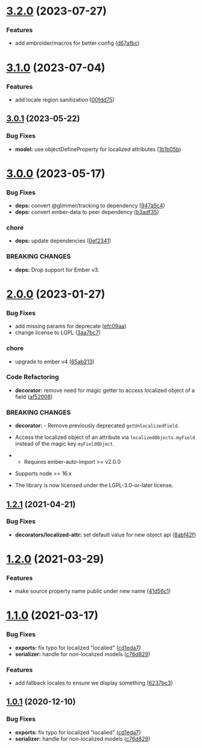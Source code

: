 # [3.2.0](https://github.com/projectcaluma/ember-localized-model/compare/v3.1.0...v3.2.0) (2023-07-27)


### Features

* add embroider/macros for better config ([d67afbc](https://github.com/projectcaluma/ember-localized-model/commit/d67afbcb52ae5b87dcec699d1b47d78908bf7532))

# [3.1.0](https://github.com/projectcaluma/ember-localized-model/compare/v3.0.1...v3.1.0) (2023-07-04)


### Features

* add locale region sanitization ([00fdd75](https://github.com/projectcaluma/ember-localized-model/commit/00fdd7558dc090f2f24f24148c4a813182909a81))

## [3.0.1](https://github.com/projectcaluma/ember-localized-model/compare/v3.0.0...v3.0.1) (2023-05-22)


### Bug Fixes

* **model:** use objectDefineProperty for localized attributes ([1b1b05b](https://github.com/projectcaluma/ember-localized-model/commit/1b1b05b150e175befda6942dfea8b12a974e7252))

# [3.0.0](https://github.com/projectcaluma/ember-localized-model/compare/v2.0.0...v3.0.0) (2023-05-17)


### Bug Fixes

* **deps:** convert @glimmer/tracking to dependency ([947a5c4](https://github.com/projectcaluma/ember-localized-model/commit/947a5c4f80096e6b8391c24d822523eb568c1350))
* **deps:** convert ember-data to peer dependency ([b3adf35](https://github.com/projectcaluma/ember-localized-model/commit/b3adf353dfb53886598ac8db998a55dbe49b63c4))


### chore

* **deps:** update dependencies ([0ef2341](https://github.com/projectcaluma/ember-localized-model/commit/0ef2341e9008041ae2e4f477d35455350dff1e40))


### BREAKING CHANGES

* **deps:** Drop support for Ember v3.

# [2.0.0](https://github.com/projectcaluma/ember-localized-model/compare/v1.2.1...v2.0.0) (2023-01-27)


### Bug Fixes

* add missing params for deprecate ([efc09aa](https://github.com/projectcaluma/ember-localized-model/commit/efc09aa9e8748b297d0c4b41426995d01bad6831))
* change license to LGPL ([3aa7bc7](https://github.com/projectcaluma/ember-localized-model/commit/3aa7bc74547e0e9f910c7f9f0a96093a4bcee47e))


### chore

* upgrade to ember v4 ([65ab213](https://github.com/projectcaluma/ember-localized-model/commit/65ab2130dc9b02d197737daa80e83c197fa5e9d2))


### Code Refactoring

* **decorator:** remove need for magic getter to access localized object of a field ([af52008](https://github.com/projectcaluma/ember-localized-model/commit/af520080663d38c349bc232ccbf73d4e32d94055))


### BREAKING CHANGES

* **decorator:** - Remove previously deprecated `getUnlocalizedField`.
- Access the localized object of an attribute via `localizedObjects.myField` instead of the magic key `myFieldObject`.
* - Requires ember-auto-import >= v2.0.0
- Supports node >= 16.x
* The library is now licensed under the LGPL-3.0-or-later license.

## [1.2.1](https://github.com/projectcaluma/ember-localized-model/compare/v1.2.0...v1.2.1) (2021-04-21)

### Bug Fixes

- **decorators/localized-attr:** set default value for new object api ([8abf42f](https://github.com/projectcaluma/ember-localized-model/commit/8abf42f2b3bb30d55da6b35d1e41c676e152fbc3))

# [1.2.0](https://github.com/projectcaluma/ember-localized-model/compare/v1.1.0...v1.2.0) (2021-03-29)

### Features

- make source property name public under new name ([41d56c1](https://github.com/projectcaluma/ember-localized-model/commit/41d56c1e8fab000b6cbc313891d0c666482403cf))

# [1.1.0](https://github.com/projectcaluma/ember-localized-model/compare/v1.0.0...v1.1.0) (2021-03-17)

### Bug Fixes

- **exports:** fix typo for localized "localied" ([cd1eda7](https://github.com/projectcaluma/ember-localized-model/commit/cd1eda7a78cd221f89afb0c9a232d15941be39cd))
- **serializer:** handle for non-localized models ([c76d829](https://github.com/projectcaluma/ember-localized-model/commit/c76d82989e967deb4acdccaaa2d1a88e86af1a06))

### Features

- add fallback locales to ensure we display something ([6237bc3](https://github.com/projectcaluma/ember-localized-model/commit/6237bc3d170099b54be5d4399e591c395c7e3627))

## [1.0.1](https://github.com/projectcaluma/ember-localized-model/compare/v1.0.0...v1.0.1) (2020-12-10)

### Bug Fixes

- **exports:** fix typo for localized "localied" ([cd1eda7](https://github.com/projectcaluma/ember-localized-model/commit/cd1eda7a78cd221f89afb0c9a232d15941be39cd))
- **serializer:** handle for non-localized models ([c76d829](https://github.com/projectcaluma/ember-localized-model/commit/c76d82989e967deb4acdccaaa2d1a88e86af1a06))
